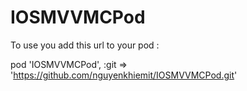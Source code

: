 # IOSMVVMCPod

To use you add this url to your pod : 

 pod 'IOSMVVMCPod', :git => 'https://github.com/nguyenkhiemit/IOSMVVMCPod.git'

